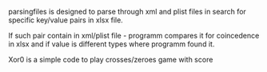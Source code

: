 parsingfiles is designed to parse through xml and plist files in search for specific key/value pairs in xlsx file.

If such pair contain in xml/plist file - programm compares it for coincedence in xlsx and if value is different types where programm found it.

Xor0 is a simple code to play crosses/zeroes game with score
